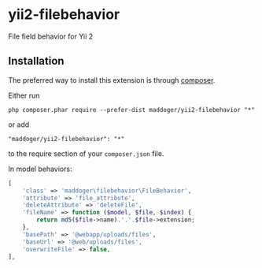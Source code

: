 # yii2-filebehavior

File field behavior for Yii 2

Installation
------------

The preferred way to install this extension is through [composer](http://getcomposer.org/download/).

Either run

```
php composer.phar require --prefer-dist maddoger/yii2-filebehavior "*"
```

or add

```
"maddoger/yii2-filebehavior": "*"
```

to the require section of your `composer.json` file.

In model behaviors:
```php
[
    'class' => 'maddoger\filebehavior\FileBehavior',
    'attribute' => 'file_attribute',
    'deleteAttribute' => 'deleteFile',
    'fileName' => function ($model, $file, $index) {
        return md5($file->name).'.'.$file->extension;
    },
    'basePath' => '@webapp/uploads/files',
    'baseUrl' => '@web/uploads/files',
    'overwriteFile' => false,
],
```